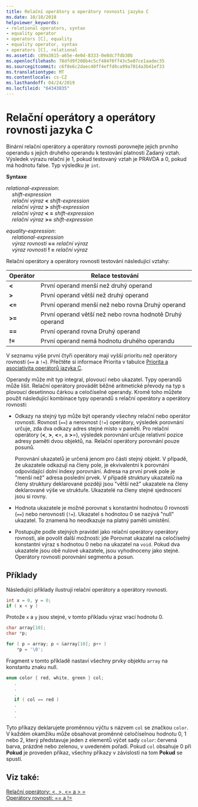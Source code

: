 ```yaml
---
title: Relační operátory a operátory rovnosti jazyka C
ms.date: 10/18/2018
helpviewer_keywords:
- relational operators, syntax
- equality operator
- operators [C], equality
- equality operator, syntax
- operators [C], relational
ms.assetid: c89a3815-a65e-4e0d-8333-0e8dc7fdb30b
ms.openlocfilehash: 78dfd9f208b4c5cf484f0ff43c5e07ce1aadec35
ms.sourcegitcommit: c6f8e6c2daec40ff4effd8ca99a7014a3b41ef33
ms.translationtype: MT
ms.contentlocale: cs-CZ
ms.lasthandoff: 04/24/2019
ms.locfileid: "64343835"
---
```

# <a name="c-relational-and-equality-operators"></a>Relační operátory a operátory rovnosti jazyka C

Binární relační operátory a operátory rovnosti porovnejte jejich prvního operandu s jejich druhého operandu k testování platnosti Zadaný vztah. Výsledek výrazu relační je 1, pokud testovaný vztah je PRAVDA a 0, pokud má hodnotu false. Typ výsledku je `int`.

**Syntaxe**

*relational-expression*:<br/>
&nbsp;&nbsp;&nbsp;&nbsp;*shift-expression*<br/>
&nbsp;&nbsp;&nbsp;&nbsp;*relační výraz* **&lt;** *shift-expression*<br/>
&nbsp;&nbsp;&nbsp;&nbsp;*relační výraz* **>** *shift-expression*<br/>
&nbsp;&nbsp;&nbsp;&nbsp;*relační výraz* **&lt; =** *shift-expression*<br/>
&nbsp;&nbsp;&nbsp;&nbsp;*relační výraz* **>=** *shift-expression*<br/>

*equality-expression*:<br/>
&nbsp;&nbsp;&nbsp;&nbsp;*relational-expression*<br/>
&nbsp;&nbsp;&nbsp;&nbsp;*výraz rovnosti* **==** *relační výraz*<br/>
&nbsp;&nbsp;&nbsp;&nbsp;*výraz rovnosti* **! =** *relační výraz*

Relační operátory a operátory rovnosti testování následující vztahy:

|Operátor|Relace testování|
|--------------|-------------------------|
|**&lt;**|První operand menší než druhý operand|
|**>**|První operand větší než druhý operand|
|**&lt;=**|První operand menší než nebo rovna Druhý operand|
|**>=**|První operand větší než nebo rovna hodnotě Druhý operand|
|**==**|První operand rovna Druhý operand|
|**\!=**|První operand nemá hodnotu druhého operandu|

V seznamu výše první čtyři operátory mají vyšší prioritu než operátory rovnosti (`==` a `!=`). Přečtěte si informace Priorita v tabulce [Priorita a asociativita operátorů jazyka C](../c-language/precedence-and-order-of-evaluation.md).

Operandy může mít typ integral, plovoucí nebo ukazatel. Typy operandů může lišit. Relační operátory provádět běžné aritmetické převody na typ s plovoucí desetinnou čárkou a celočíselné operandy. Kromě toho můžete použít následující kombinace typy operandů s relační operátory a operátory rovnosti:

- Odkazy na stejný typ může být operandy všechny relační nebo operátor rovnosti. Rovnost (`==`) a nerovnost (`!=`) operátory, výsledek porovnání určuje, zda dva odkazy adres stejné místo v paměti. Pro relační operátory (**\<**, **>**, **\<**=, a **>**=), výsledek porovnání určuje relativní pozice adresy paměti dvou objektů, na. Relační operátory porovnání pouze posunů.

   Porovnání ukazatelů je určená jenom pro části stejný objekt. V případě, že ukazatele odkazují na členy pole, je ekvivalentní k porovnání odpovídající dolní indexy porovnání. Adresa na první prvek pole je "menší než" adresa poslední prvek. V případě struktury ukazatelů na členy struktury deklarované později jsou "větší než" ukazatele na členy deklarované výše ve struktuře. Ukazatelé na členy stejné sjednocení jsou si rovny.

- Hodnota ukazatele je možné porovnat s konstantní hodnotou 0 rovnosti (`==`) nebo nerovnosti (`!=`). Ukazatel s hodnotou 0 se nazývá "null" ukazatel. To znamená ho neodkazuje na platný paměti umístění.

- Postupujte podle stejných pravidel jako relační operátory operátory rovnosti, ale povolit další možnosti: jde Porovnat ukazatel na celočíselný konstantní výraz s hodnotou 0 nebo na ukazatel na `void`. Pokud dva ukazatele jsou obě nulové ukazatele, jsou vyhodnoceny jako stejné. Operátory rovnosti porovnání segmentu a posun.

## <a name="examples"></a>Příklady

Následující příklady ilustrují relační operátory a operátory rovnosti.

```C
int x = 0, y = 0;
if ( x < y )
```

Protože `x` a `y` jsou stejné, v tomto příkladu výraz vrací hodnotu 0.

```C
char array[10];
char *p;

for ( p = array; p < &array[10]; p++ )
    *p = '\0';
```

Fragment v tomto příkladě nastaví všechny prvky objektu `array` na konstantu znaku null.

```C
enum color { red, white, green } col;
   .
   .
   .
   if ( col == red )
   .
   .
   .
```

Tyto příkazy deklarujete proměnnou výčtu s názvem `col` se značkou `color`. V každém okamžiku může obsahovat proměnné celočíselnou hodnotu 0, 1 nebo 2, který představuje jeden z elementů výčet sady `color`: červená barva, prázdné nebo zelenou, v uvedeném pořadí. Pokud `col` obsahuje 0 při **Pokud** je proveden příkaz, všechny příkazy v závislosti na tom **Pokud** se spustí.

## <a name="see-also"></a>Viz také:

[Relační operátory: \<, >, \<= a > =](../cpp/relational-operators-equal-and-equal.md)<br/>
[Operátory rovnosti: == a !=](../cpp/equality-operators-equal-equal-and-exclpt-equal.md)
